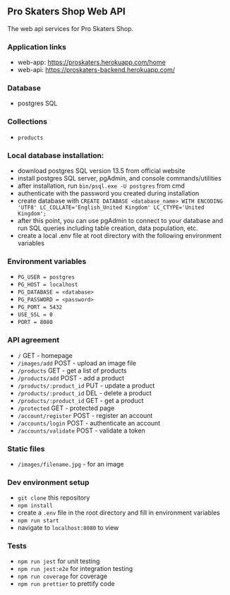 ## Pro Skaters Shop Web API

The web api services for Pro Skaters Shop.

### Application links

- web-app: https://proskaters.herokuapp.com/home
- web-api: https://proskaters-backend.herokuapp.com/

### Database

- postgres SQL

### Collections

- `products`

### Local database installation:

- download postgres SQL version 13.5 from official website
- install postgres SQL server, pgAdmin, and console commands/utilities
- after installation, run `bin/psql.exe -U postgres` from cmd
- authenticate with the password you created during installation
- create database with `CREATE DATABASE <database_name> WITH ENCODING 'UTF8' LC_COLLATE='English_United Kingdom' LC_CTYPE='United Kingdom';`
- after this point, you can use pgAdmin to connect to your database and run SQL queries including table creation, data population, etc.
- create a local .env file at root directory with the following environment variables

### Environment variables

- `PG_USER = postgres`
- `PG_HOST = localhost`
- `PG_DATABASE = <database>`
- `PG_PASSWORD = <password>`
- `PG_PORT = 5432`
- `USE_SSL = 0`
- `PORT = 8080`

### API agreement

- `/` GET - homepage
- `/images/add` POST - upload an image file
- `/products` GET - get a list of products
- `/products/add` POST - add a product
- `/products/:product_id` PUT - update a product
- `/products/:product_id` DEL - delete a product
- `/products/:product_id` GET - get a product
- `/protected` GET - protected page
- `/account/register` POST - register an account
- `/accounts/login` POST - authenticate an account
- `/accounts/validate` POST - validate a token

### Static files

- `/images/filename.jpg` - for an image

### Dev environment setup

- `git clone` this repository
- `npm install`
- create a `.env` file in the root directory and fill in environment variables
- `npm run start`
- navigate to `localhost:8080` to view

### Tests

- `npm run jest` for unit testing
- `npm run jest:e2e` for integration testing
- `npm run coverage` for coverage
- `npm run prettier` to prettify code
